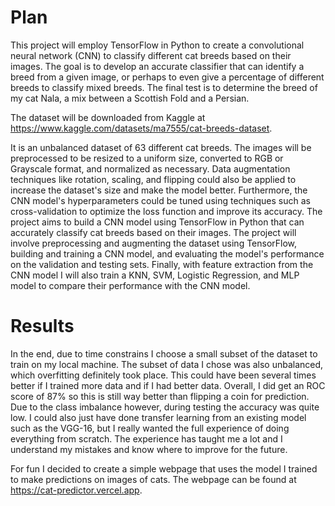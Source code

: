 # Plan

This project will employ TensorFlow in Python to create a convolutional neural network (CNN) to classify different cat breeds based on their images. The goal is to develop an accurate classifier that can identify a breed from a given image, or perhaps to even give a percentage of different breeds to classify mixed breeds. The final test is to determine the breed of my cat Nala, a mix between a Scottish Fold and a Persian.

The dataset will be downloaded from Kaggle at https://www.kaggle.com/datasets/ma7555/cat-breeds-dataset.

It is an unbalanced dataset of 63 different cat breeds. The images will be preprocessed to be resized to a uniform size, converted to RGB or Grayscale format, and normalized as necessary. Data augmentation techniques like rotation, scaling, and flipping could also be applied to increase the dataset's size and make the model better. Furthermore, the CNN model's hyperparameters could be tuned using techniques such as cross-validation to optimize the loss function and improve its accuracy.
The project aims to build a CNN model using TensorFlow in Python that can accurately classify cat breeds based on their images. The project will involve preprocessing and augmenting the dataset using TensorFlow, building and training a CNN model, and evaluating the model's performance on the validation and testing sets. Finally, with feature extraction from the CNN model I will also train a KNN, SVM, Logistic Regression, and MLP model to compare their performance with the CNN model.

# Results

In the end, due to time constrains I choose a small subset of the dataset to train on my local machine. The subset of data I chose was also unbalanced, which overfitting definitely took place. This could have been several times better if I trained more data and if I had better data.
Overall, I did get an ROC score of 87% so this is still way better than flipping a coin for prediction. Due to the class imbalance however, during testing the accuracy was quite low. I could also just have done transfer learning from an existing model such as the VGG-16, but I really wanted the full experience of doing everything from scratch. The experience has taught me a lot and I understand my mistakes and know where to improve for the future.

For fun I decided to create a simple webpage that uses the model I trained to make predictions on images of cats. The webpage can be found at https://cat-predictor.vercel.app.
